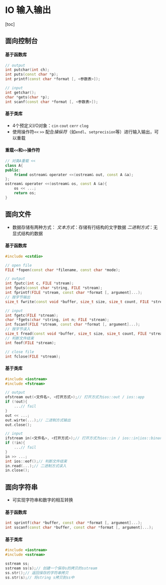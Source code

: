 # IO 输入输出

[toc]

## 面向控制台

#### 基于函数库
```cpp
// output
int putchar(int ch);
int puts(const char *p);
int printf(const char *format [, <参数表>]);

// input
int getchar();
char *gets(char *p);
int scanf(const char *format [, <参数表>]);
```

#### 基于类库
- 4个预定义I/O对象：`cin` `cout` `cerr` `clog`
- 使用操作符`<<` `>>` 配合*操纵符*（如`endl`、`setprecision`等）进行输入输出，可以重载

#### 重载`<<`和`>>`操作符
```cpp
// 对类A重载 <<
class A{
public:
    friend ostream& operater <<(ostream& out, const A &a);
};
ostream& operater <<(ostream& os, const A &a){
    os << ...;
    return os;
}
```

## 面向文件
- 数据存储有两种方式：
*文本方式*：存储有行结构的文字数据
*二进制方式*：无显式结构的数据

#### 基于函数库 
```cpp
#include <cstdio>

// open file
FILE *fopen(const char *filename, const char *mode);

// output
int fputc(int c, FILE *stream);
int fputs(const char *string, FILE *stream);
int fprintf(FILE *stream, const char *format [, argument]...);
// 按字节输出
size_t fwrite(const void *buffer, size_t size, size_t count, FILE *stream);

// input
int fgetc(FILE *stream);
char *fgets(char *string, int n; FILE *stream);
int fscanf(FILE *stream, const char *format [, argument]...);
// 按字节读入
size_t fread(const void *buffer, size_t size, size_t count, FILE *stream);
// 判断文件结束
int feof(FILE *stream);

// close file
int fclose(FILE *stream);
```

#### 基于类库
```cpp
#include <iostream>
#include <fstream>

// output
ofstream out(<文件名>, <打开方式>);// 打开方式为ios::out / ios::app
if (!out){
    ...// fail
}
out << ...;
out.wirte(...);// 二进制方式输出
out.close();

// input
ifstream in(<文件名>, <打开方式>);// 打开方式为ios::in / ios::in|ios::binary
if (!in){
    ...// fail
}
in >> ...;
int ios::eof();// 判断文件结束
in.read(...);// 二进制方式读入
in.close();
```

## 面向字符串
- 可实现字符串和数字的相互转换
#### 基于函数库
```cpp
int sprintf(char *buffer, const char *format [, argument]...);
int sscanf(const char *buffer, const char *format [, argument]...);
```

#### 基于类库
```cpp
#include <iostream>
#include <sstream>

sstream ss;
sstream ss(s);// 创建一个保存s的拷贝的sstream
ss.str();// 返回保存的字符串拷贝
ss.str(s);// 将string s拷贝到ss中
```